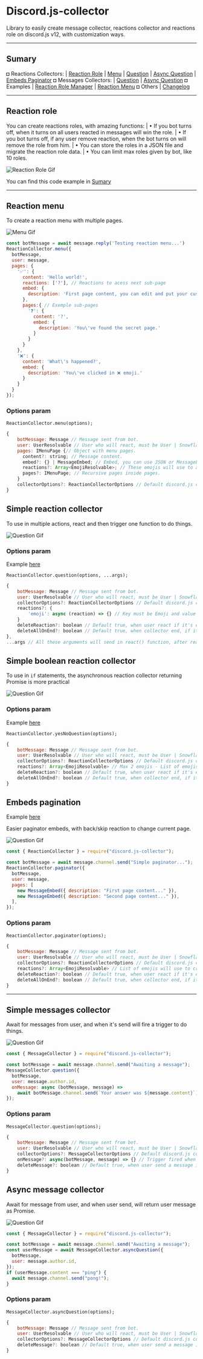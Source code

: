 # Discord.js-collector

Library to easily create message collector, reactions collector and reactions role on discord.js v12, with customization ways.

---

## Sumary
◘ Reactions Collectors:
| [Reaction Role](#reaction-role)
| [Menu](#reaction-menu)
| [Question](#simple-reaction-collector)
| [Async Question](#simple-boolean-reaction-collector)
| [Embeds Paginator](#embeds-pagination)
◘ Messages Collectors:
| [Question](#simple-messages-collector)
| [Async Question](#async-message-collector)
◘ Examples
| [Reaction Role Manager](./examples/reaction-role-manager/basic.js)
| [Reaction Menu](./examples/reaction-collector/menu.js)
◘ Others
| [Changelog](CHANGELOG.md)

---

## Reaction role

You can create reactions roles, with amazing functions:
| • If you bot turns off, when it turns on all users reacted in messages will win the role.
| • If you bot turns off, if any user remove reaction, when the bot turns on will remove the role from him.
| • You can store the roles in a JSON file and migrate the reaction role data.
| • You can limit max roles given by bot, like 10 roles.

![Reaction Role Gif](./assets/reactionRole.gif)

You can find this code example in [Sumary](#sumary)

---

## Reaction menu

To create a reaction menu with multiple pages.

![Menu Gif](./assets/reactMenu.gif)

```js
const botMessage = await message.reply('Testing reaction menu...')
ReactionCollector.menu({
  botMessage,
  user: message,
  pages: {
    '✅': {
      content: 'Hello world!',
      reactions: ['?'], // Reactions to acess next sub-page
      embed: {
        description: 'First page content, you can edit and put your custom embed.'
      },
      pages:{ // Exemple sub-pages
        '❓': {
          content: '?',
          embed: {
            description: 'You\'ve found the secret page.'
          }
        }
      }
    },
    '❌': {
      content: 'What\'s happened?',
      embed: {
        description: 'You\'ve clicked in ❌ emoji.'
      }
    }
  }
});
```

### Options param

`ReactionCollector.menu(options);`

```js
{
    botMessage: Message // Message sent from bot.
    user: UserResolvable // User who will react, must be User | Snowflake | Message | GuildMember.
    pages: IMenuPage {// Object with menu pages.
      content?: string; // Message content.
      embed?: {} | MessageEmbed; // Embed, you can use JSON or MessageEmbed.
      reactions?: Array<EmojiResolvable>; // These emojis will use to acess next subpages.
      pages?: IMenuPage; // Recursive pages inside pages.
    } 
    collectorOptions?: ReactionCollectorOptions // Default discord.js collector options.
}
```

## Simple reaction collector

To use in multiple actions, react and then trigger one function to do things.

![Question Gif](./assets/reactQuestion.gif)

### Options param
Example [here](./examples/reaction-collector/question.js)

`ReactionCollector.question(options, ...args);`

```js
{
    botMessage: Message // Message sent from bot.
    user: UserResolvable // User who will react, must be User | Snowflake | Message | GuildMember.
    collectorOptions?: ReactionCollectorOptions // Default discord.js collector options.
    reactions?: {
        'emoji': async (reaction) => {} // Key must be Emoji and value one funcion with MessageReaction param. When user react, will trigger this funcion.
    }
    deleteReaction?: boolean // Default true, when user react if it's enabled will remove user reaction.
    deleteAllOnEnd?: boolean // Default true, when collector end, if it's enabled will remove all reactions in botMessage.
},
...args // All these arguments will send in react() function, after reaction param.
```

## Simple boolean reaction collector

To use in `if` statements, the asynchronous reaction collector returning Promise <boolean> is more practical

![Question Gif](./assets/reactYesNoQuestion.gif.gif)

### Options param
Example [here](./examples/reaction-collector/yesNoQuestion.js)

`ReactionCollector.yesNoQuestion(options);`

```js
{
    botMessage: Message // Message sent from bot.
    user: UserResolvable // User who will react, must be User | Snowflake | Message | GuildMember.
    collectorOptions?: ReactionCollectorOptions // Default discord.js collector options.
    reactions?: Array<EmojiResolvable> // Max 2 emojis - List of emojis will use to create reaction question.
    deleteReaction?: boolean // Default true, when user react if it's enabled will remove user reaction.
    deleteAllOnEnd?: boolean // Default true, when collector end, if it's enabled will remove all reactions in botMessage.
}
```

## Embeds pagination
Example [here](./examples/reaction-collector/paginator.js)

Easier paginator embeds, with back/skip reaction to change current page.

![Question Gif](./assets/reactPaginator.gif)

```js
const { ReactionCollector } = require("discord.js-collector");

const botMessage = await message.channel.send("Simple paginator...");
ReactionCollector.paginator({
  botMessage,
  user: message,
  pages: [
    new MessageEmbed({ description: "First page content..." }),
    new MessageEmbed({ description: "Second page content..." }),
  ],
});
```

### Options param

`ReactionCollector.paginator(options);`

```js
{
    botMessage: Message // Message sent from bot.
    user: UserResolvable // User who will react, must be User | Snowflake | Message | GuildMember.
    collectorOptions?: ReactionCollectorOptions // Default discord.js collector options.
    reactions?: Array<EmojiResolvable> // List of emojis will use to create reaction question. First emoji will be use to back page, second to skip page.
    deleteReaction?: boolean // Default true, when user react if it's enabled will remove user reaction.
    deleteAllOnEnd?: boolean // Default true, when collector end, if it's enabled will remove all reactions in botMessage.
}
```

---

## Simple messages collector

Await for messages from user, and when it's send will fire a trigger to do things.

![Question Gif](./assets/messageQuestion.gif)

```js
const { MessageCollector } = require("discord.js-collector");

const botMessage = await message.channel.send("Awaiting a message");
MessageCollector.question({
  botMessage,
  user: message.author.id,
  onMessage: async (botMessage, message) =>
    await botMessage.channel.send(`Your answer was ${message.content}`),
});
```

### Options param

`MessageCollector.question(options);`

```js
{
    botMessage: Message // Message sent from bot.
    user: UserResolvable // User who will react, must be User | Snowflake | Message | GuildMember.
    collectorOptions?: MessageCollectorOptions // Default discord.js collector options.
    onMessage?: async(botMessage, message) => {} // Trigger fired when user send a message.
    deleteMessage?: boolean // Default true, when user send a message if it's enabled will delete it.
}
```

## Async message collector

Await for message from user, and when user send, will return user message as Promise<Message>.

![Question Gif](./assets/messageAsyncQuestion.gif)

```js
const { MessageCollector } = require("discord.js-collector");

const botMessage = await message.channel.send("Awaiting a message");
const userMessage = await MessageCollector.asyncQuestion({
  botMessage,
  user: message.author.id,
});
if (userMessage.content === "ping") {
  await message.channel.send("pong!");
}
```

### Options param

`MessageCollector.asyncQuestion(options);`

```js
{
    botMessage: Message // Message sent from bot.
    user: UserResolvable // User who will react, must be User | Snowflake | Message | GuildMember.
    collectorOptions?: MessageCollectorOptions // Default discord.js collector options.
    deleteMessage?: boolean // Default true, when user send a message if it's enabled will delete it.
}
```
